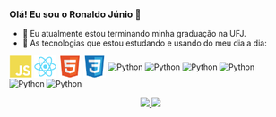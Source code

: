 ### Olá! Eu sou o Ronaldo Júnio 👋
    
- 🔭 Eu atualmente estou terminando minha graduação na UFJ. 
- 🌱 As tecnologias que estou estudando e usando do meu dia a dia:
<div style="display: inline_block">
  <img align="center" alt="Js" height="40" width="40" src="https://raw.githubusercontent.com/devicons/devicon/master/icons/javascript/javascript-plain.svg">
  <img align="center" alt="React-Native" height="40" width="40" src="https://raw.githubusercontent.com/devicons/devicon/master/icons/react/react-original.svg">
  <img align="center" alt="HTML" height="40" width="40" src="https://raw.githubusercontent.com/devicons/devicon/master/icons/html5/html5-original.svg">
  <img align="center" alt="CSS" height="40" width="40" src="https://raw.githubusercontent.com/devicons/devicon/master/icons/css3/css3-original.svg">
  <img align="center" alt="Python" height="40" width="40" src="https://cdn.jsdelivr.net/gh/devicons/devicon/icons/nodejs/nodejs-original.svg"/>
  <img align="center" alt="Python" height="40" width="40" src="https://cdn.jsdelivr.net/gh/devicons/devicon/icons/mysql/mysql-original-wordmark.svg"/>
  <img align="center" alt="Python" height="40" width="40" src="https://cdn.jsdelivr.net/gh/devicons/devicon/icons/postgresql/postgresql-original-wordmark.svg"/>
  <img align="center" alt="Python" height="40" width="40" src="https://cdn.jsdelivr.net/gh/devicons/devicon/icons/mongodb/mongodb-original-wordmark.svg" />
  <img align="center" alt="Python" height="40" width="40" src="https://cdn.jsdelivr.net/gh/devicons/devicon/icons/handlebars/handlebars-original-wordmark.svg" />
  <img align="center" alt="Python" height="40" width="40" src="https://cdn.jsdelivr.net/gh/devicons/devicon/icons/java/java-original.svg" />          
</div><br>
<div align="center">
  <a href="https://github.com/ronaldoleles">
  <img height="180em" src="https://github-readme-stats.vercel.app/api?username=ronaldoleles&show_icons=true&theme=white&include_all_commits=true&count_private=true"/>
  <img height="180em" src="https://github-readme-stats.vercel.app/api/top-langs/?username=ronaldoleles&layout=compact&langs_count=7&theme=white"/>
</div>
    
